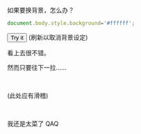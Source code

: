 如果要换背景，怎么办？

```js
document.body.style.background='#ffffff';
```

<button onclick="document.body.style.background='#ffffff';">Try it</button>
(刷新以取消背景设定)

看上去很不错。

然而只要往下一拉……

<br v-for="i in 50">

(此处应有滑稽)

<br v-for="i in 50">

我还是太菜了 QAQ